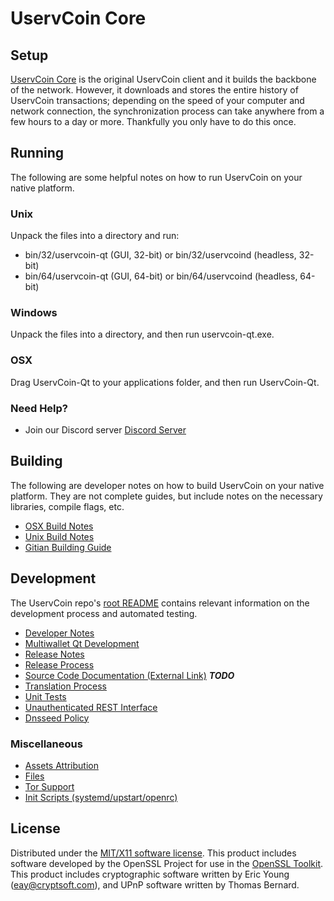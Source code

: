 UservCoin Core
=====================

Setup
---------------------
[UservCoin Core](http://uservcoin.com/) is the original UservCoin client and it builds the backbone of the network. However, it downloads and stores the entire history of UservCoin transactions; depending on the speed of your computer and network connection, the synchronization process can take anywhere from a few hours to a day or more. Thankfully you only have to do this once.

Running
---------------------
The following are some helpful notes on how to run UservCoin on your native platform.

### Unix

Unpack the files into a directory and run:

- bin/32/uservcoin-qt (GUI, 32-bit) or bin/32/uservcoind (headless, 32-bit)
- bin/64/uservcoin-qt (GUI, 64-bit) or bin/64/uservcoind (headless, 64-bit)

### Windows

Unpack the files into a directory, and then run uservcoin-qt.exe.

### OSX

Drag UservCoin-Qt to your applications folder, and then run UservCoin-Qt.

### Need Help?

* Join our Discord server [Discord Server](https://discordapp.com/invite/H9MaNZv)

Building
---------------------
The following are developer notes on how to build UservCoin on your native platform. They are not complete guides, but include notes on the necessary libraries, compile flags, etc.

- [OSX Build Notes](build-osx.md)
- [Unix Build Notes](build-unix.md)
- [Gitian Building Guide](gitian-building.md)

Development
---------------------
The UservCoin repo's [root README](https://github.com/uservapp/uservcoin/blob/master/README.md) contains relevant information on the development process and automated testing.

- [Developer Notes](developer-notes.md)
- [Multiwallet Qt Development](multiwallet-qt.md)
- [Release Notes](release-notes.md)
- [Release Process](release-process.md)
- [Source Code Documentation (External Link)](https://dev.visucore.com/bitcoin/doxygen/) ***TODO***
- [Translation Process](translation_process.md)
- [Unit Tests](unit-tests.md)
- [Unauthenticated REST Interface](REST-interface.md)
- [Dnsseed Policy](dnsseed-policy.md)

### Miscellaneous
- [Assets Attribution](assets-attribution.md)
- [Files](files.md)
- [Tor Support](tor.md)
- [Init Scripts (systemd/upstart/openrc)](init.md)

License
---------------------
Distributed under the [MIT/X11 software license](http://www.opensource.org/licenses/mit-license.php).
This product includes software developed by the OpenSSL Project for use in the [OpenSSL Toolkit](https://www.openssl.org/). This product includes
cryptographic software written by Eric Young ([eay@cryptsoft.com](mailto:eay@cryptsoft.com)), and UPnP software written by Thomas Bernard.

